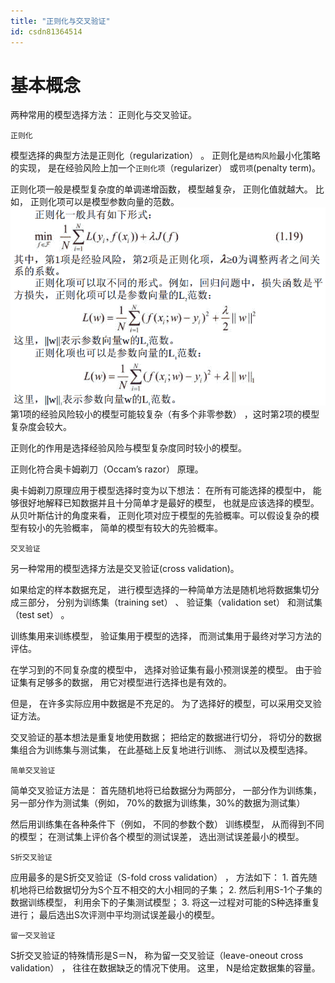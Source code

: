```yaml
---
title: "正则化与交叉验证"
id: csdn81364514
---
```


# 基本概念

两种常用的模型选择方法： 正则化与交叉验证。

```
正则化
```

模型选择的典型方法是正则化（regularization） 。 正则化是`结构风险`最小化策略的实现， 是在经验风险上加一个`正则化项`（regularizer） 或`罚项`(penalty term)。

正则化项一般是模型复杂度的单调递增函数， 模型越复杂， 正则化值就越大。 比如， 正则化项可以是模型参数向量的范数。
![image.png](../img/e57c5c279a4f67de5e2e2100c25f6f8c.png)
第1项的经验风险较小的模型可能较复杂（有多个非零参数） ，这时第2项的模型复杂度会较大。

正则化的作用是选择经验风险与模型复杂度同时较小的模型。

正则化符合奥卡姆剃刀（Occam’s razor） 原理。

奥卡姆剃刀原理应用于模型选择时变为以下想法： 在所有可能选择的模型中， 能够很好地解释已知数据并且十分简单才是最好的模型， 也就是应该选择的模型。 从贝叶斯估计的角度来看， 正则化项对应于模型的先验概率。可以假设复杂的模型有较小的先验概率， 简单的模型有较大的先验概率。

```
交叉验证
```

另一种常用的模型选择方法是交叉验证(cross validation)。

如果给定的样本数据充足， 进行模型选择的一种简单方法是随机地将数据集切分成三部分， 分别为训练集（training set） 、 验证集（validation set） 和测试集（test set） 。

训练集用来训练模型， 验证集用于模型的选择， 而测试集用于最终对学习方法的评估。

在学习到的不同复杂度的模型中， 选择对验证集有最小预测误差的模型。 由于验证集有足够多的数据， 用它对模型进行选择也是有效的。

但是， 在许多实际应用中数据是不充足的。 为了选择好的模型，可以采用交叉验证方法。

交叉验证的基本想法是重复地使用数据； 把给定的数据进行切分， 将切分的数据集组合为训练集与测试集， 在此基础上反复地进行训练、 测试以及模型选择。

```
简单交叉验证
```

简单交叉验证方法是： 首先随机地将已给数据分为两部分， 一部分作为训练集， 另一部分作为测试集（例如， 70%的数据为训练集，30%的数据为测试集）

然后用训练集在各种条件下（例如， 不同的参数个数） 训练模型， 从而得到不同的模型； 在测试集上评价各个模型的测试误差， 选出测试误差最小的模型。

```
S折交叉验证
```

应用最多的是S折交叉验证（S-fold cross validation） ， 方法如下：
1\. 首先随机地将已给数据切分为S个互不相交的大小相同的子集；
2\. 然后利用S-1个子集的数据训练模型， 利用余下的子集测试模型；
3\. 将这一过程对可能的S种选择重复进行； 最后选出S次评测中平均测试误差最小的模型。

```
留一交叉验证
```

S折交叉验证的特殊情形是S＝N， 称为留一交叉验证（leave-oneout cross validation） ， 往往在数据缺乏的情况下使用。 这里， N是给定数据集的容量。
